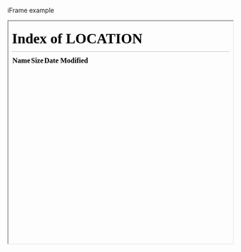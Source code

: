 iFrame example

<div class="section">
<iframe id="test-iframe" style="width:100%" height="500px" src="/">"
</iframe>
</div>